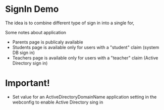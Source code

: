 # SignIn Demo

The idea is to combine different type of sign in into a single for,

Some notes about application

  - Parents page is publicaly available
  - Students page is available only for users with a "student" claim (system DB sign in)
  - Teachers page is available only for users with a "teacher" claim (Active Directory sign in)

# Important!

  - Set value for an ActiveDirectoryDomainName application setting in the webconfig to enable Active Directory sing in
